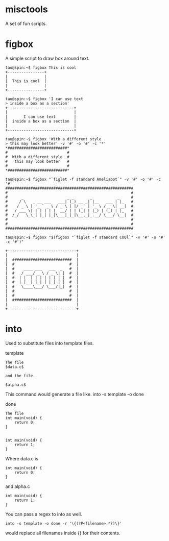 misctools
=========

A set of fun scripts.


figbox
======
A simple script to draw box around text.

    tau@spin:~$ figbox This is cool
    +----------------+
    |                |
    |  This is cool  |
    |                |
    +----------------+
    
    tau@spin:~$ figbox 'I can use text 
    > inside a box as a section'
    +-----------------------------+
    |                             |
    |       I can use text        |
    |  inside a box as a section  |
    |                             |
    +-----------------------------+
    
    tau@spin:~$ figbox 'With a different style
    > this may look better' -v '#' -o '#' -c '*'
    *##########################*
    #                          #
    #  With a different style  #
    #   this may look better   #
    #                          #
    *##########################*
    
    tau@spin:~$ figbox "`figlet -f standard Ameliabot`" -v '#' -o '#' -c '#'
    ########################################################
    #                                                      #
    #      _                   _ _       _           _     #
    #     / \   _ __ ___   ___| (_) __ _| |__   ___ | |_   #
    #    / _ \ | '_ ` _ \ / _ \ | |/ _` | '_ \ / _ \| __|  #
    #   / ___ \| | | | | |  __/ | | (_| | |_) | (_) | |_   #
    #  /_/   \_\_| |_| |_|\___|_|_|\__,_|_.__/ \___/ \__|  #
    #                                                      #
    #                                                      #
    ########################################################
    
    tau@spin:~$ figbox "$(figbox "`figlet -f standard COOl`" -v '#' -o '#' -c '#')"

    +------------------------------+
    |                              |
    |  ##########################  |
    |  #                        #  |
    |  #    ____ ___   ___  _   #  |
    |  #   / ___/ _ \ / _ \| |  #  |
    |  #  | |  | | | | | | | |  #  |
    |  #  | |__| |_| | |_| | |  #  |
    |  #   \____\___/ \___/|_|  #  |
    |  #                        #  |
    |  #                        #  |
    |  ##########################  |
    |                              |
    +------------------------------+
    
into
====

Used to substitute files into template files.

template

    The file
    $data.c$

    and the file.

    $alpha.c$


This command would generate a file like.
    into -s template -o done

done

    The file
    int main(void) {
        return 0;
    }


    int main(void) {
        return 1;
    }


Where data.c is

    int main(void) {
        return 0;
    }

and alpha.c

    int main(void) {
        return 1;
    }

You can pass a regex to into as well.

    into -s template -o done -r '\{(?P<filename>.*?)\}' 

would replace all filenames inside {} for their contents.





